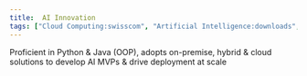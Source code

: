 ```yaml
---
title:  AI Innovation
tags: ["Cloud Computing:swisscom", "Artificial Intelligence:downloads", "Machine Learning:", "Data Science"]
---
```


Proficient in Python & Java (OOP), adopts on-premise, hybrid & cloud solutions to develop AI MVPs & drive deployment at scale

